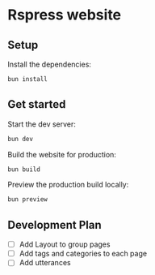# Rspress website

## Setup

Install the dependencies:

```bash
bun install
```

## Get started

Start the dev server:

```bash
bun dev
```

Build the website for production:

```bash
bun build
```

Preview the production build locally:

```bash
bun preview
```

## Development Plan

- [ ] Add Layout to group pages
- [ ] Add tags and categories to each page
- [ ] Add utterances

